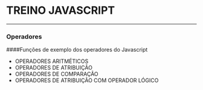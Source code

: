 # TREINO JAVASCRIPT #
---
### Operadores ###

####Funções de exemplo dos operadores do Javascript

- OPERADORES ARITMÉTICOS 
- OPERADORES DE ATRIBUIÇÃO 
- OPERADORES DE COMPARAÇÃO
- OPERADORES DE ATRIBUIÇÃO COM OPERADOR LÓGICO
